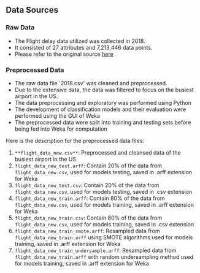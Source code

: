 ## Data Sources
### Raw Data
- The Flight delay data utilized was collected in 2018. 
- It consisted of 27 attributes and 7,213,446 data points.
- Please refer to the original source [here](https://www.kaggle.com/datasets/yuanyuwendymu/airline-delay-and-cancellation-data-2009-2018)

### Preprocessed Data
- The raw data file '2018.csv' was cleaned and preprocessed.
- Due to the extensive data, the data was filtered to focus on the busiest airport in the US.
- The data preprocessing and exploratory was performed using Python
- The development of classification models and their evaluation were performed using the GUI of Weka
- The preprocessed data were split into training and testing sets before being fed into Weka for computation  

Here is the description for the preprocessed data files:
1. `**flight_data_new.csv**`: Preprocessed and cleansed data of the busiest airport in the US
2. `flight_data_new_test.arff`: Contain 20% of the data from `flight_data_new.csv`, used for models testing, saved in .arff extension for Weka
3. `flight_data_new_test.csv`: Contain 20% of the data from `flight_data_new.csv`, used for models testing, saved in .csv extension
4. `flight_data_new_train.arff`: Contain 80% of the data from `flight_data_new.csv`, used for models training, saved in .arff extension for Weka
5. `flight_data_new_train.csv`: Contain 80% of the data from `flight_data_new.csv`, used for models training, saved in .csv extension
6. `flight_data_new_train_smote.arff`: Resampled data from `flight_data_new_train.arff` using SMOTE algorithms used for models training, saved in .arff extension for Weka
7. `flight_data_new_train_undersample.arff`: Resampled data from `flight_data_new_train.arff` with random undersampling method used for models training, saved in .arff extension for Weka

